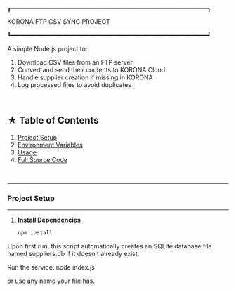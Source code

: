 ┏━━━━━━━━━━━━━━━━━━━━━━━━━━━━━━━━━━━━━━━━━━━━━━━━━━━━━┓
 
KORONA FTP CSV SYNC PROJECT      

┗━━━━━━━━━━━━━━━━━━━━━━━━━━━━━━━━━━━━━━━━━━━━━━━━━━━━━┛

A simple Node.js project to:
1. Download CSV files from an FTP server
2. Convert and send their contents to KORONA Cloud
3. Handle supplier creation if missing in KORONA
4. Log processed files to avoid duplicates

<br/>

## ★ Table of Contents
1. [Project Setup](#project-setup)
2. [Environment Variables](#environment-variables)
3. [Usage](#usage)
4. [Full Source Code](#full-source-code)

<br/>

---
### Project Setup
---
1. **Install Dependencies**  
   ```bash
   npm install
Upon first run, this script automatically creates an SQLite database file named suppliers.db if it doesn't already exist.

Run the service:
node index.js

or use any name your file has.
<br/>

